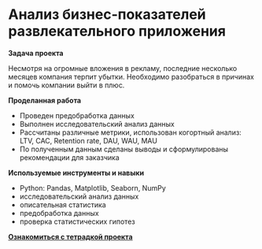 # Анализ бизнес-показателей развлекательного приложения

**Задача проекта**

Несмотря на огромные вложения в рекламу, последние несколько месяцев компания терпит убытки. Необходимо разобраться в причинах и помочь компании выйти в плюс.

**Проделанная работа**
- Проведен предобработка данных
- Выполнен исследовательский анализ данных
- Рассчитаны различные метрики, использован когортный анализ: LTV, CAC, Retention rate, DAU, WAU, MAU
- По полученным данным сделаны выводы и сформулированы рекомендации для заказчика

**Используемые инструменты и навыки**
- Python: Pandas, Matplotlib, Seaborn, NumPy
- исследовательский анализ данных
- описательная статистика
- предобработка данных
- проверка статистических гипотез

[**Ознакомиться с тетрадкой проекта**](Business_performance_analysis.ipynb)  

